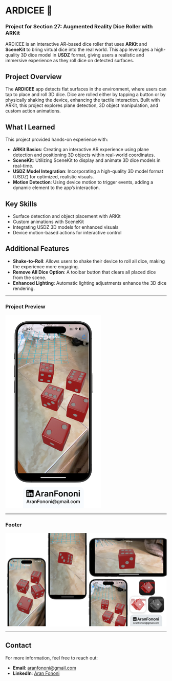 # ARDICEE 🎲

### Project for Section 27: **Augmented Reality Dice Roller with ARKit**

ARDICEE is an interactive AR-based dice roller that uses **ARKit** and **SceneKit** to bring virtual dice into the real world. This app leverages a high-quality 3D dice model in **USDZ** format, giving users a realistic and immersive experience as they roll dice on detected surfaces.

## Project Overview
The **ARDICEE** app detects flat surfaces in the environment, where users can tap to place and roll 3D dice. Dice are rolled either by tapping a button or by physically shaking the device, enhancing the tactile interaction. Built with ARKit, this project explores plane detection, 3D object manipulation, and custom action animations.

## What I Learned
This project provided hands-on experience with:
- **ARKit Basics**: Creating an interactive AR experience using plane detection and positioning 3D objects within real-world coordinates.
- **SceneKit**: Utilizing SceneKit to display and animate 3D dice models in real-time.
- **USDZ Model Integration**: Incorporating a high-quality 3D model format (USDZ) for optimized, realistic visuals.
- **Motion Detection**: Using device motion to trigger events, adding a dynamic element to the app’s interaction.

## Key Skills
- Surface detection and object placement with ARKit
- Custom animations with SceneKit
- Integrating USDZ 3D models for enhanced visuals
- Device motion-based actions for interactive control

## Additional Features
- **Shake-to-Roll**: Allows users to shake their device to roll all dice, making the experience more engaging.
- **Remove All Dice Option**: A toolbar button that clears all placed dice from the scene.
- **Enhanced Lighting**: Automatic lighting adjustments enhance the 3D dice rendering.

---

### Project Preview
<img src="./Documents/Readme.png" alt="ARDICEE App Preview" width="300px">

---

### Footer
![Footer Image](./Documents/Linkedin.jpg)

---

## Contact
For more information, feel free to reach out:  
- **Email**: [aranfononi@gmail.com](mailto:aranfononi@gmail.com)  
- **LinkedIn**: [Aran Fononi](https://www.linkedin.com/in/aran-fononi-18182b265)
